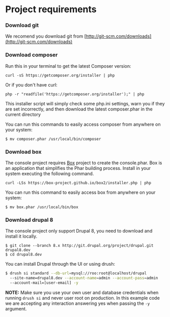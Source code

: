 # Project requirements

### Download git
We recomend you download git from [http://git-scm.com/downloads](http://git-scm.com/downloads)

### Download composer

Run this in your terminal to get the latest Composer version:
```
curl -sS https://getcomposer.org/installer | php
```
Or if you don't have curl:
```
php -r "readfile('https://getcomposer.org/installer');" | php
```
This installer script will simply check some php.ini settings, warn you if they are set incorrectly, and then download the latest composer.phar in the current directory

You can run this commands to easily access composer from anywhere on your system:
```
$ mv composer.phar /usr/local/bin/composer
```

### Download box
The console project requires [Box](http://box-project.org/) project to create the console.phar. Box is an application that simplifies the Phar building process. Install in your system executing the following command.

```
curl -LSs https://box-project.github.io/box2/installer.php | php
```

You can run this command to easily access box from anywhere on your system:

```
$ mv box.phar /usr/local/bin/box
```

### Download drupal 8
The console project only support Drupal 8, you need to download and install it locally.
```
$ git clone --branch 8.x http://git.drupal.org/project/drupal.git drupal8.dev
$ cd drupal8.dev
```
You can install Drupal through the UI or using drush:
```bash
$ drush si standard --db-url=mysql://roo:root@localhost/drupal 
  --site-name=drupal8.dev --account-name=admin --account-pass=admin 
  --account-mail=[user-email] -y
```

**NOTE:** Make sure you use your own user and database credentials when running `drush si` and never user root on production. In this example code we are accepting any interaction answering yes when passing the `-y` argument.